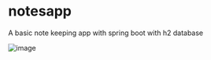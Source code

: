 # notesapp
A basic note keeping app with spring boot with h2 database

![image](https://user-images.githubusercontent.com/99693634/211417151-51f17c0a-98eb-4d86-b143-273b20ab6d2c.png)
